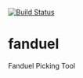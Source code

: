 [![Build Status](https://travis-ci.org/mmilleruva/fanduel.svg?branch=master)](https://travis-ci.org/mmilleruva/fanduel)

fanduel
=======

Fanduel Picking Tool
